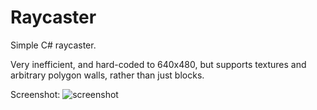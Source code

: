 Raycaster
=========

Simple C# raycaster.

Very inefficient, and hard-coded to 640x480, but supports textures and arbitrary polygon walls, rather than just blocks.

Screenshot: 
![screenshot](http://i.imgur.com/QsO8Dkv.png)

